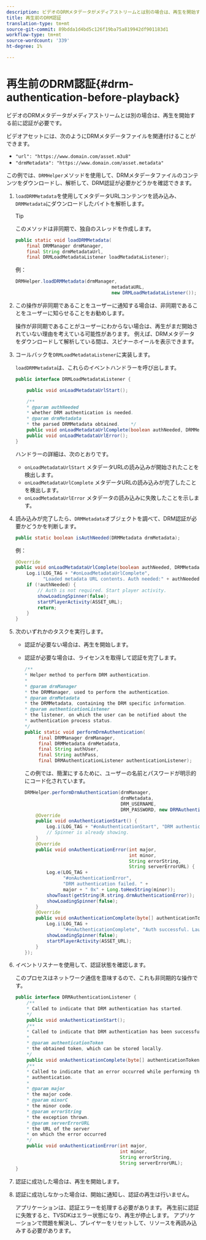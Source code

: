 ```yaml
---
description: ビデオのDRMメタデータがメディアストリームとは別の場合は、再生を開始する前に認証が必要です。
title: 再生前のDRM認証
translation-type: tm+mt
source-git-commit: 89bdda1d4bd5c126f19ba75a819942df901183d1
workflow-type: tm+mt
source-wordcount: '339'
ht-degree: 1%

---
```



# 再生前のDRM認証{#drm-authentication-before-playback}

ビデオのDRMメタデータがメディアストリームとは別の場合は、再生を開始する前に認証が必要です。

ビデオアセットには、次のようにDRMメタデータファイルを関連付けることができます。

* `"url": "https://www.domain.com/asset.m3u8"`
* `"drmMetadata": "https://www.domain.com/asset.metadata"`

この例では、`DRMHelper`メソッドを使用して、DRMメタデータファイルのコンテンツをダウンロードし、解析して、DRM認証が必要かどうかを確認できます。

1. `loadDRMMetadata`を使用してメタデータURLコンテンツを読み込み、`DRMMetadata`にダウンロードしたバイトを解析します。

   >[!TIP]
   >
   >このメソッドは非同期で、独自のスレッドを作成します。

   ```java
   public static void loadDRMMetadata( 
       final DRMManager drmManager, 
       final String drmMetadataUrl,  
       final DRMLoadMetadataListener loadMetadataListener); 
   ```

   例：

   ```java
   DRMHelper.loadDRMMetadata(drmManager,  
                                      metadataURL,  
                                      new DRMLoadMetadataListener());
   ```

1. この操作が非同期であることをユーザーに通知する場合は、非同期であることをユーザーに知らせることをお勧めします。

   操作が非同期であることがユーザーにわからない場合は、再生がまだ開始されていない理由を考えている可能性があります。 例えば、DRMメタデータをダウンロードして解析している間は、スピナーホイールを表示できます。

1. コールバックを`DRMLoadMetadataListener`に実装します。

   `loadDRMMetadata`は、これらのイベントハンドラーを呼び出します。

   ```java
   public interface DRMLoadMetadataListener { 
   
       public void onLoadMetadataUrlStart(); 
   
       /** 
       * @param authNeeded 
       * whether DRM authentication is needed. 
       * @param drmMetadata 
       * the parsed DRMMetadata obtained.    */ 
       public void onLoadMetadataUrlComplete(boolean authNeeded, DRMMetadata drmMetadata); 
       public void onLoadMetadataUrlError(); 
   } 
   ```

   ハンドラーの詳細は、次のとおりです。

   * `onLoadMetadataUrlStart` メタデータURLの読み込みが開始されたことを検出します。
   * `onLoadMetadataUrlComplete` メタデータURLの読み込みが完了したことを検出します。
   * `onLoadMetadataUrlError` メタデータの読み込みに失敗したことを示します。

1. 読み込みが完了したら、`DRMMetadata`オブジェクトを調べて、DRM認証が必要かどうかを判断します。

   ```java
   public static boolean isAuthNeeded(DRMMetadata drmMetadata);
   ```

   例：

   ```java
   @Override 
   public void onLoadMetadataUrlComplete(boolean authNeeded, DRMMetadata drmMetadata) {  
       Log.i(LOG_TAG + "#onLoadMetadataUrlComplete",  
             "Loaded metadata URL contents. Auth needed:" + authNeeded + "."); 
       if (!authNeeded) { 
           // Auth is not required. Start player activity.     
           showLoadingSpinner(false);     
           startPlayerActivity(ASSET_URL); 
           return; 
       } 
   } 
   ```

1. 次のいずれかのタスクを実行します。

   * 認証が必要ない場合は、再生を開始します。
   * 認証が必要な場合は、ライセンスを取得して認証を完了します。

      ```java
      /** 
      * Helper method to perform DRM authentication. 
      * 
      * @param drmManager 
      * the DRMManager, used to perform the authentication. 
      * @param drmMetadata 
      * the DRMMetadata, containing the DRM specific information. 
      * @param authenticationListener 
      * the listener, on which the user can be notified about the 
      * authentication process status. 
      */ 
      public static void performDrmAuthentication( 
           final DRMManager drmManager,  
           final DRMMetadata drmMetadata, 
           final String authUser,  
           final String authPass,  
           final DRMAuthenticationListener authenticationListener);
      ```

      この例では、簡潔にするために、ユーザーの名前とパスワードが明示的にコード化されています。

      ```java
      DRMHelper.performDrmAuthentication(drmManager,  
                                         drmMetadata,  
                                         DRM_USERNAME,  
                                         DRM_PASSWORD, new DRMAuthenticationListener() { 
          @Override 
          public void onAuthenticationStart() { 
              Log.i(LOG_TAG + "#onAuthenticationStart", "DRM authentication started."); 
              // Spinner is already showing. 
          } 
          @Override 
          public void onAuthenticationError(int major,  
                                            int minor,  
                                            String errorString,  
                                            String serverErrorURL) { 
              Log.e(LOG_TAG +  
                    "#onAuthenticationError",  
                    "DRM authentication failed. " +  
                    major + " 0x" + Long.toHexString(minor)); 
              showToast(getString(R.string.drmAuthenticationError));   
              showLoadingSpinner(false); 
          } 
          @Override 
          public void onAuthenticationComplete(byte[] authenticationToken) { 
              Log.i(LOG_TAG +  
                    "#onAuthenticationComplete", "Auth successful. Launching content."); 
              showLoadingSpinner(false); 
              startPlayerActivity(ASSET_URL); 
          } 
      }); 
      ```

1. イベントリスナーを使用して、認証状態を確認します。

   このプロセスはネットワーク通信を意味するので、これも非同期的な操作です。

   ```java
   public interface DRMAuthenticationListener { 
       /** 
       * Called to indicate that DRM authentication has started. 
       */ 
       public void onAuthenticationStart(); 
       /** 
       * Called to indicate that DRM authentication has been successful. 
       * 
       * @param authenticationToken 
       * the obtained token, which can be stored locally. 
       */ 
       public void onAuthenticationComplete(byte[] authenticationToken); 
       /** 
       * Called to indicate that an error occurred while performing the DRM 
       * authentication. 
       * 
       * @param major 
       * the major code. 
       * @param minorC 
       * the minor code. 
       * @param errorString 
       * the exception thrown. 
       * @param serverErrorURL 
       * the URL of the server  
       * on which the error occurred 
       */ 
       public void onAuthenticationError(int major,  
                                         int minor,  
                                         String errorString,  
                                         String serverErrorURL); 
   } 
   ```

1. 認証に成功した場合は、再生を開始します。
1. 認証に成功しなかった場合は、開始に通知し、認証の再生は行いません。

   アプリケーションは、認証エラーを処理する必要があります。 再生前に認証に失敗すると、TVSDKはエラー状態になり、再生が停止します。 アプリケーションで問題を解決し、プレイヤーをリセットして、リソースを再読み込みする必要があります。
